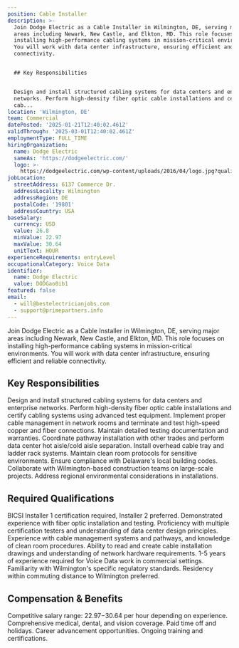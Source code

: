 ```yaml
---
position: Cable Installer
description: >-
  Join Dodge Electric as a Cable Installer in Wilmington, DE, serving major
  areas including Newark, New Castle, and Elkton, MD. This role focuses on
  installing high-performance cabling systems in mission-critical environments.
  You will work with data center infrastructure, ensuring efficient and reliable
  connectivity.


  ## Key Responsibilities


  Design and install structured cabling systems for data centers and enterprise
  networks. Perform high-density fiber optic cable installations and certify
  cab...
location: 'Wilmington, DE'
team: Commercial
datePosted: '2025-01-21T12:40:02.461Z'
validThrough: '2025-03-01T12:40:02.461Z'
employmentType: FULL_TIME
hiringOrganization:
  name: Dodge Electric
  sameAs: 'https://dodgeelectric.com/'
  logo: >-
    https://dodgeelectric.com/wp-content/uploads/2016/04/logo.jpg?quality=100.3022012111021
jobLocation:
  streetAddress: 6137 Commerce Dr.
  addressLocality: Wilmington
  addressRegion: DE
  postalCode: '19801'
  addressCountry: USA
baseSalary:
  currency: USD
  value: 26.8
  minValue: 22.97
  maxValue: 30.64
  unitText: HOUR
experienceRequirements: entryLevel
occupationalCategory: Voice Data
identifier:
  name: Dodge Electric
  value: DODGao0ib1
featured: false
email:
  - will@bestelectricianjobs.com
  - support@primepartners.info
---
```




Join Dodge Electric as a Cable Installer in Wilmington, DE, serving major areas including Newark, New Castle, and Elkton, MD. This role focuses on installing high-performance cabling systems in mission-critical environments. You will work with data center infrastructure, ensuring efficient and reliable connectivity.

## Key Responsibilities

Design and install structured cabling systems for data centers and enterprise networks. Perform high-density fiber optic cable installations and certify cabling systems using advanced test equipment. Implement proper cable management in network rooms and terminate and test high-speed copper and fiber connections. Maintain detailed testing documentation and warranties. Coordinate pathway installation with other trades and perform data center hot aisle/cold aisle separation. Install overhead cable tray and ladder rack systems. Maintain clean room protocols for sensitive environments. Ensure compliance with Delaware's local building codes. Collaborate with Wilmington-based construction teams on large-scale projects. Address regional environmental considerations in installations.

## Required Qualifications

BICSI Installer 1 certification required, Installer 2 preferred. Demonstrated experience with fiber optic installation and testing. Proficiency with multiple certification testers and understanding of data center design principles. Experience with cable management systems and pathways, and knowledge of clean room procedures. Ability to read and create cable installation drawings and understanding of network hardware requirements. 1-5 years of experience required for Voice Data work in commercial settings. Familiarity with Wilmington's specific regulatory standards. Residency within commuting distance to Wilmington preferred.

## Compensation & Benefits

Competitive salary range: $22.97-$30.64 per hour depending on experience. Comprehensive medical, dental, and vision coverage. Paid time off and holidays. Career advancement opportunities. Ongoing training and certifications.
